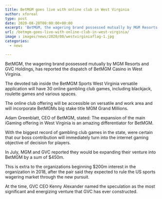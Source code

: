 ```yaml
---
title: BetMGM goes live with online club in West Virginia
author: xforeal 
type: post
date: 2020-08-28T00:00:00+00:00
excerpt: 'BetMGM, the wagering brand possessed mutually by MGM Resorts and GVC Holdings, has reported the dispatch of BetMGM Casino in West Virginia '
url: /betmgm-goes-live-with-online-club-in-west-virginia/
image : images/news/2020/08/westvirginiaflag-1.jpg
categories:
  - news

---
```

BetMGM, the wagering brand possessed mutually by MGM Resorts and GVC Holdings, has reported the dispatch of BetMGM Casino in West Virginia. 

The devoted tab inside the BetMGM Sports West Virginia versatile application will have 30 online gambling club games, including blackjack, roulette games and various spaces. 

The online club offering will be accessible on versatile and work area and will incorporate BetMGMs big stake title MGM Grand Millions. 

Adam Greenblatt, CEO of BetMGM, stated: The expansion of the main iGaming offering in West Virginia is an amazing differentiator for BetMGM. 

With the biggest record of gambling club games in the state, were certain that our boss contribution will immediately turn into the internet gaming objective of decision for players. 

In July, MGM and GVC reported they would be expanding their venture into BetMGM by a sum of $450m. 

This is extra to the organizations beginning $200m interest in the organization in 2018, after the pair said they expected to rule the US sports wagering market through the new pursuit. 

At the time, GVC CEO Kenny Alexander named the speculation as the most significant and energizing venture that GVC has ever constructed.
